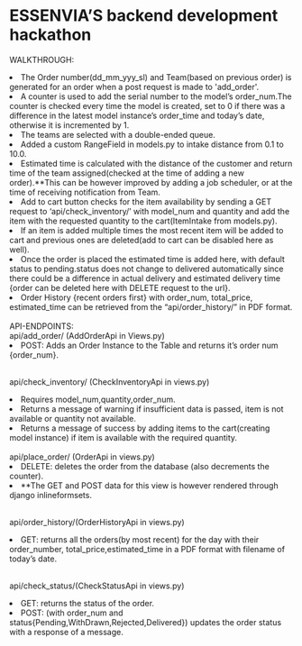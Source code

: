 # ESSENVIA’S backend development hackathon

WALKTHROUGH:
<br>
<li>The Order number(dd_mm_yyy_sl) and Team(based on previous order) is generated for an order when a post request is made to 'add_order'.</li>

<li>A counter is used to add the serial number to the model’s order_num.The counter is checked every time the model is created, set to 0 if there was a difference in the latest model instance’s order_time and today’s date, otherwise it is incremented by 1.</li>

<li>The teams are selected with a double-ended queue.</li>
<li>Added a custom RangeField in models.py to intake distance from 0.1 to 10.0.</li>
<li>Estimated time is calculated with the distance of the customer and return time of the team assigned(checked at the time of adding a new order).**This can be however improved by adding a job scheduler, or at the time of receiving notification from Team.</li>

<li>Add to cart button checks for the item availability by sending a GET request to ‘api/check_inventory/’ with model_num and quantity and add the item with the requested quantity to the cart(ItemIntake from models.py).</li>

<li>If an item is added multiple times the most recent item will be added to cart and previous ones are deleted(add to cart can be disabled here as well).</li>


<li>Once the order is placed the estimated time is added here, with default status to pending.status does not change to delivered automatically since there could be a difference in actual delivery and estimated delivery time {order can be deleted here with DELETE request to the url}.</li>
<li>
Order History {recent orders first} with order_num, total_price, estimated_time can be retrieved from the “api/order_history/” in PDF format.</li>

<br>
API-ENDPOINTS:
</br>
api/add_order/ (AddOrderApi in Views.py)
<li>POST: Adds an Order Instance to the Table and returns it’s order num {order_num}.</li>

<br>api/check_inventory/ (CheckInventoryApi in views.py)
<li>Requires model_num,quantity,order_num.</li>
<li>Returns a message of warning if insufficient data is passed, item is not available or quantity not available.</li>
<li>Returns a message of success by adding items to the cart(creating model instance) if item is available with the required quantity.</li>
<br>api/place_order/<str:order_num> (OrderApi in views.py)<br>
<li> DELETE: deletes the order from the database (also decrements the counter).</li>
<li>**The GET and POST data for this view is however rendered through django inlineformsets.</li>

<br>api/order_history/(OrderHistoryApi in views.py)
<li>GET: returns all the orders(by most recent) for the day with their order_number, total_price,estimated_time in a PDF format with filename of today’s date.</li>

<br>api/check_status/(CheckStatusApi in views.py)
<li>GET:  returns the status of the order.</li>
<li>POST: (with order_num and status{Pending,WithDrawn,Rejected,Delivered}) updates the order status with a response of a message.</li>
